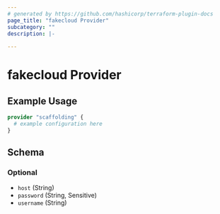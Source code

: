 ```yaml
---
# generated by https://github.com/hashicorp/terraform-plugin-docs
page_title: "fakecloud Provider"
subcategory: ""
description: |-
  
---
```


# fakecloud Provider



## Example Usage

```terraform
provider "scaffolding" {
  # example configuration here
}
```

<!-- schema generated by tfplugindocs -->
## Schema

### Optional

- `host` (String)
- `password` (String, Sensitive)
- `username` (String)
